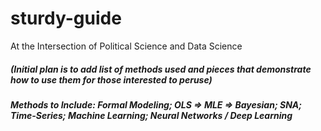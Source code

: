 # sturdy-guide
At the Intersection of Political Science and Data Science
##### (Initial plan is to add list of methods used and pieces that demonstrate how to use them for those interested to peruse)
##### Methods to Include: Formal Modeling; OLS => MLE => Bayesian; SNA; Time-Series; Machine Learning; Neural Networks / Deep Learning
